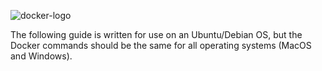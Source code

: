 ![docker-logo](https://staph-b.github.io/docker-builds/assets/docker_logo.png)

The following guide is written for use on an Ubuntu/Debian OS, but the Docker commands should be the same for all operating systems (MacOS and Windows).
